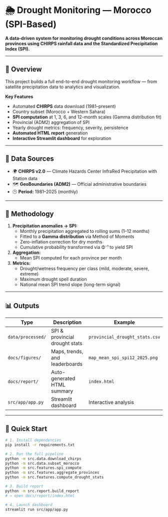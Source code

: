 # 🌦️ Drought Monitoring — Morocco (SPI-Based)

**A data-driven system for monitoring drought conditions across Moroccan provinces using CHIRPS rainfall data and the Standardized Precipitation Index (SPI).**

---

## 🚀 Overview

This project builds a full end-to-end drought monitoring workflow — from satellite precipitation data to analytics and visualization.

**Key Features**

- Automated **CHIRPS** data download (1981–present)
- Country subset (Morocco + Western Sahara)
- **SPI computation** at 1, 3, 6, and 12-month scales (Gamma distribution fit)
- Provincial (ADM2) aggregation of SPI
- Yearly drought metrics: frequency, severity, persistence
- **Automated HTML report** generation
- **Interactive Streamlit dashboard** for exploration

---

## 🧩 Data Sources

- 🌍 **CHIRPS v2.0** — Climate Hazards Center InfraRed Precipitation with Station data
- 🗺️ **GeoBoundaries (ADM2)** — Official administrative boundaries
- 🕒 **Period:** 1981–2025 (monthly)

---

## 🧠 Methodology

1. **Precipitation anomalies → SPI:**
   - Monthly precipitation aggregated to rolling sums (1–12 months)
   - Fitted to a **Gamma distribution** via Method of Moments
   - Zero-inflation correction for dry months
   - Cumulative probability transformed via Φ⁻¹ to yield SPI
2. **Aggregation:**
   - Mean SPI computed for each province per month
3. **Metrics:**
   - Drought/wetness frequency per class (mild, moderate, severe, extreme)
   - Maximum drought spell duration
   - National mean SPI trend slope (long-term signal)

---

## 📊 Outputs

| Type              | Description                    | Example                        |
| ----------------- | ------------------------------ | ------------------------------ |
| `data/processed/` | SPI & provincial drought stats | `provincial_drought_stats.csv` |
| `docs/figures/`   | Maps, trends, and leaderboards | `map_mean_spi_spi12_2025.png`  |
| `docs/report/`    | Auto-generated HTML summary    | `index.html`                   |
| `src/app/app.py`  | Streamlit dashboard            | Interactive analysis           |

---

## 🧾 Quick Start

```bash
# 1. Install dependencies
pip install -r requirements.txt

# 2. Run the full pipeline
python -m src.data.download_chirps
python -m src.data.subset_morocco
python -m src.features.spi_compute
python -m src.features.aggregate_provinces
python -m src.features.compute_drought_stats

# 3. Build report
python -m src.report.build_report
# → open docs/report/index.html

# 4. Launch dashboard
streamlit run src/app/app.py
```
